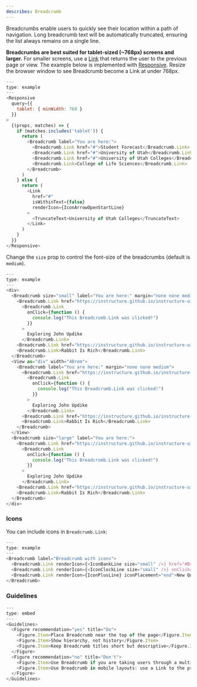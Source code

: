 ```yaml
---
describes: Breadcrumb
---
```


Breadcrumbs enable users to quickly see their location within a path of navigation.
Long breadcrumb text will be automatically truncated, ensuring the list always
remains on a single line.

**Breadcrumbs are best suited for tablet-sized (~768px) screens and larger.**
For smaller screens, use a [Link](#Link) that returns the user to the previous page or view.
The example below is implemented with [Responsive](#Responsive). Resize the browser window to see
Breadcrumb become a Link at under 768px.

```js
---
type: example
---
<Responsive
  query={{
    tablet: { minWidth: 768 }
  }}
>
  {(props, matches) => {
    if (matches.includes('tablet')) {
      return (
        <Breadcrumb label="You are here:">
          <Breadcrumb.Link href="#">Student Forecast</Breadcrumb.Link>
          <Breadcrumb.Link href="#">University of Utah</Breadcrumb.Link>
          <Breadcrumb.Link href="#">University of Utah Colleges</Breadcrumb.Link>
          <Breadcrumb.Link>College of Life Sciences</Breadcrumb.Link>
        </Breadcrumb>
      )
    } else {
      return (
        <Link
          href="#"
          isWithinText={false}
          renderIcon={IconArrowOpenStartLine}
        >
          <TruncateText>University of Utah Colleges</TruncateText>
        </Link>
      )
    }
  }}
</Responsive>
```

Change the `size` prop to control the font-size of the breadcrumbs (default is `medium`).

```js
---
type: example
---
<div>
  <Breadcrumb size="small" label="You are here:" margin="none none medium">
    <Breadcrumb.Link href="https://instructure.github.io/instructure-ui/">English 204</Breadcrumb.Link>
      <Breadcrumb.Link
        onClick={function () {
          console.log("This Breadcrumb.Link was clicked!")
        }}
      >
        Exploring John Updike
      </Breadcrumb.Link>
    <Breadcrumb.Link href="https://instructure.github.io/instructure-ui/">The Rabbit Novels</Breadcrumb.Link>
    <Breadcrumb.Link>Rabbit Is Rich</Breadcrumb.Link>
  </Breadcrumb>
  <View as="div" width="40rem">
    <Breadcrumb label="You are here:" margin="none none medium">
      <Breadcrumb.Link href="https://instructure.github.io/instructure-ui/">English 204</Breadcrumb.Link>
        <Breadcrumb.Link
          onClick={function () {
            console.log("This Breadcrumb.Link was clicked!")
          }}
        >
          Exploring John Updike
        </Breadcrumb.Link>
      <Breadcrumb.Link href="https://instructure.github.io/instructure-ui/">The Rabbit Novels</Breadcrumb.Link>
      <Breadcrumb.Link>Rabbit Is Rich</Breadcrumb.Link>
    </Breadcrumb>
  </View>
  <Breadcrumb size="large" label="You are here:">
    <Breadcrumb.Link href="https://instructure.github.io/instructure-ui/">English 204</Breadcrumb.Link>
      <Breadcrumb.Link
        onClick={function () {
          console.log("This Breadcrumb.Link was clicked!")
        }}
      >
        Exploring John Updike
      </Breadcrumb.Link>
    <Breadcrumb.Link href="https://instructure.github.io/instructure-ui/">The Rabbit Novels</Breadcrumb.Link>
    <Breadcrumb.Link>Rabbit Is Rich</Breadcrumb.Link>
  </Breadcrumb>
</div>
```

### Icons

You can include icons in `Breadcrumb.Link`:

```js
---
type: example
---
<Breadcrumb label="Breadcrumb with icons">
  <Breadcrumb.Link renderIcon={<IconBankLine size="small" />} href="#Breadcrumb">Item Bank</Breadcrumb.Link>
  <Breadcrumb.Link renderIcon={<IconClockLine size="small" />} onClick={() => {}}>History</Breadcrumb.Link>
  <Breadcrumb.Link renderIcon={IconPlusLine} iconPlacement="end">New Question</Breadcrumb.Link>
</Breadcrumb>
```

### Guidelines

```js
---
type: embed
---
<Guidelines>
  <Figure recommendation="yes" title="Do">
    <Figure.Item>Place Breadcrumb near the top of the page</Figure.Item>
    <Figure.Item>Show hierarchy, not history</Figure.Item>
    <Figure.Item>Keep Breadcrumb titles short but descriptive</Figure.Item>
  </Figure>
  <Figure recommendation="no" title="Don't">
    <Figure.Item>Use Breadcrumb if you are taking users through a multi-step process</Figure.Item>
    <Figure.Item>Use Breadcrumb in mobile layouts: use a Link to the previous page/view instead</Figure.Item>
  </Figure>
</Guidelines>
```
